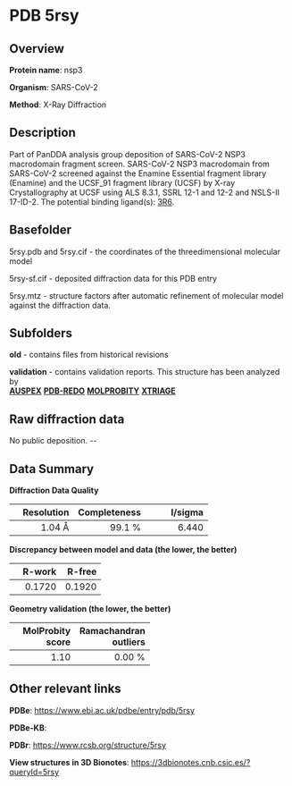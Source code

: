 # PDB 5rsy

## Overview

**Protein name**: nsp3

**Organism**: SARS-CoV-2

**Method**: X-Ray Diffraction

## Description

Part of PanDDA analysis group deposition of SARS-CoV-2 NSP3 macrodomain fragment screen. SARS-CoV-2 NSP3 macrodomain from SARS-CoV-2 screened against the Enamine Essential fragment library (Enamine) and the UCSF_91 fragment library (UCSF) by X-ray Crystallography at UCSF using ALS 8.3.1, SSRL 12-1 and 12-2 and NSLS-II 17-ID-2. The potential binding ligand(s): [3R6](https://www.rcsb.org/ligand/3R6).

## Basefolder

5rsy.pdb and 5rsy.cif - the coordinates of the threedimensional molecular model

5rsy-sf.cif - deposited diffraction data for this PDB entry

5rsy.mtz - structure factors after automatic refinement of molecular model against the diffraction data.

## Subfolders



**old** - contains files from historical revisions

**validation** - contains validation reports. This structure has been analyzed by <br>[**AUSPEX**](https://github.com/thorn-lab/coronavirus_structural_task_force/tree/master/pdb/nsp3/SARS-CoV-2/5rsy/validation/auspex) [**PDB-REDO**](https://github.com/thorn-lab/coronavirus_structural_task_force/tree/master/pdb/nsp3/SARS-CoV-2/5rsy/validation/pdb-redo) [**MOLPROBITY**](https://github.com/thorn-lab/coronavirus_structural_task_force/tree/master/pdb/nsp3/SARS-CoV-2/5rsy/validation/molprobity) [**XTRIAGE**](https://github.com/thorn-lab/coronavirus_structural_task_force/blob/master/pdb/nsp3/SARS-CoV-2/5rsy/validation/Xtriage_output.log)  



## Raw diffraction data

No public deposition. --<br> 

## Data Summary
**Diffraction Data Quality**

|   | Resolution | Completeness| I/sigma |
|---|-------------:|----------------:|--------------:|
|   |1.04 Å|99.1  %|<img width=50/>6.440|

**Discrepancy between model and data (the lower, the better)**

|   | **R-work**| **R-free**   
|---|-------------:|----------------:|           
||  0.1720|  0.1920|

**Geometry validation (the lower, the better)**

|   |**MolProbity<br>score**| **Ramachandran<br>outliers** 
|---|-------------:|----------------:|
||  1.10|  0.00 %|

 

 



## Other relevant links 
**PDBe**:  https://www.ebi.ac.uk/pdbe/entry/pdb/5rsy

**PDBe-KB**:  
 
**PDBr**: https://www.rcsb.org/structure/5rsy 

**View structures in 3D Bionotes**: https://3dbionotes.cnb.csic.es/?queryId=5rsy


